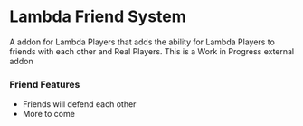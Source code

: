 # Lambda Friend System

A addon for Lambda Players that adds the ability for Lambda Players to friends with each other and Real Players. This is a Work in Progress external addon

### Friend Features

- Friends will defend each other
- More to come 

